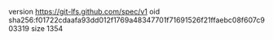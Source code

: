 version https://git-lfs.github.com/spec/v1
oid sha256:f01722cdaafa93dd012f1769a48347701f71691526f21ffaebc08f607c903319
size 1354

